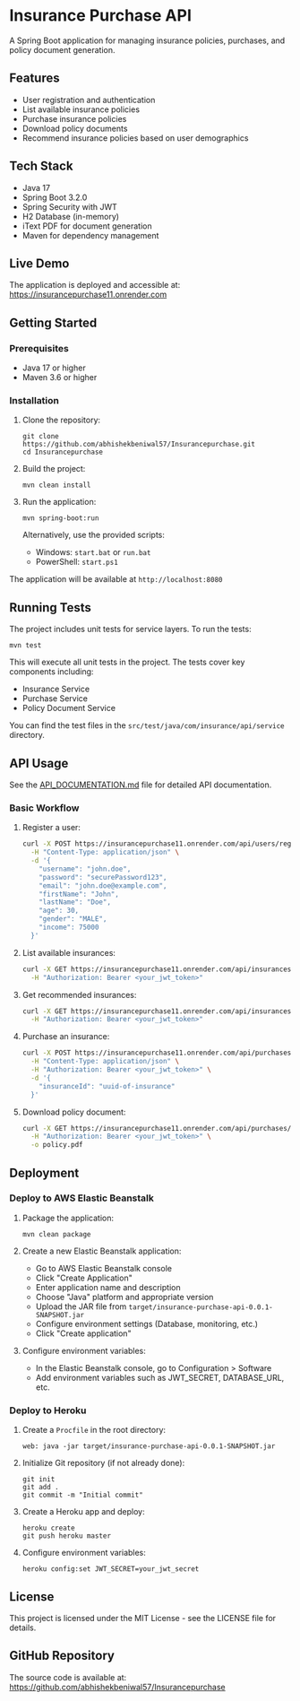 # Insurance Purchase API

A Spring Boot application for managing insurance policies, purchases, and policy document generation.

## Features

- User registration and authentication
- List available insurance policies
- Purchase insurance policies
- Download policy documents
- Recommend insurance policies based on user demographics

## Tech Stack

- Java 17
- Spring Boot 3.2.0
- Spring Security with JWT
- H2 Database (in-memory)
- iText PDF for document generation
- Maven for dependency management

## Live Demo

The application is deployed and accessible at: https://insurancepurchase11.onrender.com

## Getting Started

### Prerequisites

- Java 17 or higher
- Maven 3.6 or higher

### Installation

1. Clone the repository:

   ```
   git clone https://github.com/abhishekbeniwal57/Insurancepurchase.git
   cd Insurancepurchase
   ```

2. Build the project:

   ```
   mvn clean install
   ```

3. Run the application:

   ```
   mvn spring-boot:run
   ```

   Alternatively, use the provided scripts:

   - Windows: `start.bat` or `run.bat`
   - PowerShell: `start.ps1`

The application will be available at `http://localhost:8080`

## Running Tests

The project includes unit tests for service layers. To run the tests:

```
mvn test
```

This will execute all unit tests in the project. The tests cover key components including:

- Insurance Service
- Purchase Service
- Policy Document Service

You can find the test files in the `src/test/java/com/insurance/api/service` directory.

## API Usage

See the [API_DOCUMENTATION.md](API_DOCUMENTATION.md) file for detailed API documentation.

### Basic Workflow

1. Register a user:

   ```bash
   curl -X POST https://insurancepurchase11.onrender.com/api/users/register \
     -H "Content-Type: application/json" \
     -d '{
       "username": "john.doe",
       "password": "securePassword123",
       "email": "john.doe@example.com",
       "firstName": "John",
       "lastName": "Doe",
       "age": 30,
       "gender": "MALE",
       "income": 75000
     }'
   ```

2. List available insurances:

   ```bash
   curl -X GET https://insurancepurchase11.onrender.com/api/insurances \
     -H "Authorization: Bearer <your_jwt_token>"
   ```

3. Get recommended insurances:

   ```bash
   curl -X GET https://insurancepurchase11.onrender.com/api/insurances/recommended \
     -H "Authorization: Bearer <your_jwt_token>"
   ```

4. Purchase an insurance:

   ```bash
   curl -X POST https://insurancepurchase11.onrender.com/api/purchases \
     -H "Content-Type: application/json" \
     -H "Authorization: Bearer <your_jwt_token>" \
     -d '{
       "insuranceId": "uuid-of-insurance"
     }'
   ```

5. Download policy document:
   ```bash
   curl -X GET https://insurancepurchase11.onrender.com/api/purchases/{purchaseId}/policy \
     -H "Authorization: Bearer <your_jwt_token>" \
     -o policy.pdf
   ```

## Deployment

### Deploy to AWS Elastic Beanstalk

1. Package the application:

   ```
   mvn clean package
   ```

2. Create a new Elastic Beanstalk application:

   - Go to AWS Elastic Beanstalk console
   - Click "Create Application"
   - Enter application name and description
   - Choose "Java" platform and appropriate version
   - Upload the JAR file from `target/insurance-purchase-api-0.0.1-SNAPSHOT.jar`
   - Configure environment settings (Database, monitoring, etc.)
   - Click "Create application"

3. Configure environment variables:
   - In the Elastic Beanstalk console, go to Configuration > Software
   - Add environment variables such as JWT_SECRET, DATABASE_URL, etc.

### Deploy to Heroku

1. Create a `Procfile` in the root directory:

   ```
   web: java -jar target/insurance-purchase-api-0.0.1-SNAPSHOT.jar
   ```

2. Initialize Git repository (if not already done):

   ```
   git init
   git add .
   git commit -m "Initial commit"
   ```

3. Create a Heroku app and deploy:

   ```
   heroku create
   git push heroku master
   ```

4. Configure environment variables:
   ```
   heroku config:set JWT_SECRET=your_jwt_secret
   ```

## License

This project is licensed under the MIT License - see the LICENSE file for details.

## GitHub Repository

The source code is available at: https://github.com/abhishekbeniwal57/Insurancepurchase
